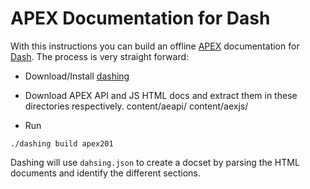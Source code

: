 
# APEX Documentation for Dash

With this instructions you can build an offline [APEX](https://apex.oracle.com) documentation for [Dash](https://kapeli.com/dash).
The process is very straight forward:

* Download/Install [dashing](https://github.com/technosophos/dashing)
* Download APEX API and JS HTML docs and extract them in these directories respectively.
content/aeapi/
content/aexjs/

* Run 
```
./dashing build apex201
``` 

Dashing will use `dahsing.json` to create a docset by parsing the HTML documents and identify the different sections.

